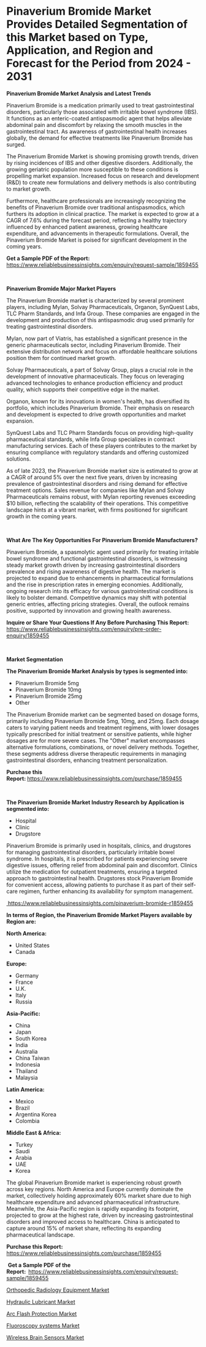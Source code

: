 <p><h1>Pinaverium Bromide Market Provides Detailed Segmentation of this Market based on Type, Application, and Region and Forecast for the Period from 2024 - 2031</h1></p><p><strong>Pinaverium Bromide Market Analysis and Latest Trends</strong></p>
<p><p>Pinaverium Bromide is a medication primarily used to treat gastrointestinal disorders, particularly those associated with irritable bowel syndrome (IBS). It functions as an enteric-coated antispasmodic agent that helps alleviate abdominal pain and discomfort by relaxing the smooth muscles in the gastrointestinal tract. As awareness of gastrointestinal health increases globally, the demand for effective treatments like Pinaverium Bromide has surged.</p><p>The Pinaverium Bromide Market is showing promising growth trends, driven by rising incidences of IBS and other digestive disorders. Additionally, the growing geriatric population more susceptible to these conditions is propelling market expansion. Increased focus on research and development (R&D) to create new formulations and delivery methods is also contributing to market growth. </p><p>Furthermore, healthcare professionals are increasingly recognizing the benefits of Pinaverium Bromide over traditional antispasmodics, which furthers its adoption in clinical practice. The market is expected to grow at a CAGR of 7.6% during the forecast period, reflecting a healthy trajectory influenced by enhanced patient awareness, growing healthcare expenditure, and advancements in therapeutic formulations. Overall, the Pinaverium Bromide Market is poised for significant development in the coming years.</p></p>
<p><strong>Get a Sample PDF of the Report:&nbsp;</strong> <a href="https://www.reliablebusinessinsights.com/enquiry/request-sample/1859455?utm_campaign=48&utm_medium=2&utm_source=Github&utm_content=ia&utm_term=07112024&utm_id=pinaverium-bromide">https://www.reliablebusinessinsights.com/enquiry/request-sample/1859455</a></p>
<p>&nbsp;</p>
<p><strong>Pinaverium Bromide Major Market Players</strong></p>
<p><p>The Pinaverium Bromide market is characterized by several prominent players, including Mylan, Solvay Pharmaceuticals, Organon, SynQuest Labs, TLC Pharm Standards, and Infa Group. These companies are engaged in the development and production of this antispasmodic drug used primarily for treating gastrointestinal disorders.</p><p>Mylan, now part of Viatris, has established a significant presence in the generic pharmaceuticals sector, including Pinaverium Bromide. Their extensive distribution network and focus on affordable healthcare solutions position them for continued market growth. </p><p>Solvay Pharmaceuticals, a part of Solvay Group, plays a crucial role in the development of innovative pharmaceuticals. They focus on leveraging advanced technologies to enhance production efficiency and product quality, which supports their competitive edge in the market.</p><p>Organon, known for its innovations in women's health, has diversified its portfolio, which includes Pinaverium Bromide. Their emphasis on research and development is expected to drive growth opportunities and market expansion.</p><p>SynQuest Labs and TLC Pharm Standards focus on providing high-quality pharmaceutical standards, while Infa Group specializes in contract manufacturing services. Each of these players contributes to the market by ensuring compliance with regulatory standards and offering customized solutions.</p><p>As of late 2023, the Pinaverium Bromide market size is estimated to grow at a CAGR of around 5% over the next five years, driven by increasing prevalence of gastrointestinal disorders and rising demand for effective treatment options. Sales revenue for companies like Mylan and Solvay Pharmaceuticals remains robust, with Mylan reporting revenues exceeding $10 billion, reflecting the scalability of their operations. This competitive landscape hints at a vibrant market, with firms positioned for significant growth in the coming years.</p></p>
<p>&nbsp;</p>
<p><strong>What Are The Key Opportunities For Pinaverium Bromide Manufacturers?</strong></p>
<p><p>Pinaverium Bromide, a spasmolytic agent used primarily for treating irritable bowel syndrome and functional gastrointestinal disorders, is witnessing steady market growth driven by increasing gastrointestinal disorders prevalence and rising awareness of digestive health. The market is projected to expand due to enhancements in pharmaceutical formulations and the rise in prescription rates in emerging economies. Additionally, ongoing research into its efficacy for various gastrointestinal conditions is likely to bolster demand. Competitive dynamics may shift with potential generic entries, affecting pricing strategies. Overall, the outlook remains positive, supported by innovation and growing health awareness.</p></p>
<p><strong>Inquire or Share Your Questions If Any Before Purchasing This Report:</strong> <a href="https://www.reliablebusinessinsights.com/enquiry/pre-order-enquiry/1859455?utm_campaign=48&utm_medium=2&utm_source=Github&utm_content=ia&utm_term=07112024&utm_id=pinaverium-bromide">https://www.reliablebusinessinsights.com/enquiry/pre-order-enquiry/1859455</a></p>
<p>&nbsp;</p>
<p><strong>Market Segmentation</strong></p>
<p><strong>The Pinaverium Bromide Market Analysis by types is segmented into:</strong></p>
<p><ul><li>Pinaverium Bromide 5mg</li><li>Pinaverium Bromide 10mg</li><li>Pinaverium Bromide 25mg</li><li>Other</li></ul></p>
<p><p>The Pinaverium Bromide market can be segmented based on dosage forms, primarily including Pinaverium Bromide 5mg, 10mg, and 25mg. Each dosage caters to varying patient needs and treatment regimens, with lower dosages typically prescribed for initial treatment or sensitive patients, while higher dosages are for more severe cases. The "Other" market encompasses alternative formulations, combinations, or novel delivery methods. Together, these segments address diverse therapeutic requirements in managing gastrointestinal disorders, enhancing treatment personalization.</p></p>
<p><strong>Purchase this Report:&nbsp;</strong><a href="https://www.reliablebusinessinsights.com/purchase/1859455?utm_campaign=48&utm_medium=2&utm_source=Github&utm_content=ia&utm_term=07112024&utm_id=pinaverium-bromide">https://www.reliablebusinessinsights.com/purchase/1859455</a></p>
<p>&nbsp;</p>
<p><strong>The Pinaverium Bromide Market Industry Research by Application is segmented into:</strong></p>
<p><ul><li>Hospital</li><li>Clinic</li><li>Drugstore</li></ul></p>
<p><p>Pinaverium Bromide is primarily used in hospitals, clinics, and drugstores for managing gastrointestinal disorders, particularly irritable bowel syndrome. In hospitals, it is prescribed for patients experiencing severe digestive issues, offering relief from abdominal pain and discomfort. Clinics utilize the medication for outpatient treatments, ensuring a targeted approach to gastrointestinal health. Drugstores stock Pinaverium Bromide for convenient access, allowing patients to purchase it as part of their self-care regimen, further enhancing its availability for symptom management.</p></p>
<p><a href="https://www.reliablebusinessinsights.com/pinaverium-bromide-r1859455?utm_campaign=48&utm_medium=2&utm_source=Github&utm_content=ia&utm_term=07112024&utm_id=pinaverium-bromide">&nbsp;https://www.reliablebusinessinsights.com/pinaverium-bromide-r1859455</a></p>
<p><strong>In terms of Region, the Pinaverium Bromide Market Players available by Region are:</strong></p>
<p>
    <p> <strong> North America: </strong>
        <ul>
            <li>United States</li>
            <li>Canada</li>
        </ul>
        </p> 
    <p> <strong> Europe: </strong>
        <ul>
            <li>Germany</li>
            <li>France</li>
            <li>U.K.</li>
            <li>Italy</li>
            <li>Russia</li>
        </ul>
        </p> 
    <p> <strong> Asia-Pacific: </strong>
        <ul>
            <li>China</li>
            <li>Japan</li>
            <li>South Korea</li>
            <li>India</li>
            <li>Australia</li>
            <li>China Taiwan</li>
            <li>Indonesia</li>
            <li>Thailand</li>
            <li>Malaysia</li>
        </ul>
        </p> 
    <p> <strong> Latin America: </strong>
        <ul>
            <li>Mexico</li>
            <li>Brazil</li>
            <li>Argentina Korea</li>
            <li>Colombia</li>
        </ul>
        </p> 
    <p> <strong> Middle East & Africa: </strong>
        <ul>
            <li>Turkey</li>
            <li>Saudi</li>
            <li>Arabia</li>
            <li>UAE</li>
            <li>Korea</li>
        </ul>
    </p>
    </p>
<p><p>The global Pinaverium Bromide market is experiencing robust growth across key regions. North America and Europe currently dominate the market, collectively holding approximately 60% market share due to high healthcare expenditure and advanced pharmaceutical infrastructure. Meanwhile, the Asia-Pacific region is rapidly expanding its footprint, projected to grow at the highest rate, driven by increasing gastrointestinal disorders and improved access to healthcare. China is anticipated to capture around 15% of market share, reflecting its expanding pharmaceutical landscape.</p></p>
<p><strong>Purchase this Report: </strong><a href="https://www.reliablebusinessinsights.com/purchase/1859455?utm_campaign=48&utm_medium=2&utm_source=Github&utm_content=ia&utm_term=07112024&utm_id=pinaverium-bromide">https://www.reliablebusinessinsights.com/purchase/1859455</a></p>
<p>&nbsp;<strong>Get a Sample PDF of the Report:&nbsp;&nbsp;</strong><a href="https://www.reliablebusinessinsights.com/enquiry/request-sample/1859455?utm_campaign=48&utm_medium=2&utm_source=Github&utm_content=ia&utm_term=07112024&utm_id=pinaverium-bromide">https://www.reliablebusinessinsights.com/enquiry/request-sample/1859455</a></p>
<p><strong></strong></p>
<p><p><a href="https://issuu.com/reportprime-2/docs/orthopedic-radiology-equipment-mark_8815e749ccf65d?utm_campaign=48&utm_medium=2&utm_source=Github&utm_content=ia&utm_term=07112024&utm_id=pinaverium-bromide">Orthopedic Radiology Equipment Market</a></p><p><a href="https://github.com/nifongekclosebn1/Market-Research-Report-List-1/blob/main/hydraulic-lubricant-market.md?utm_campaign=48&utm_medium=2&utm_source=Github&utm_content=ia&utm_term=07112024&utm_id=pinaverium-bromide">Hydraulic Lubricant Market</a></p><p><a href="https://github.com/jerridoxdemase/Market-Research-Report-List-1/blob/main/arc-flash-protection-market.md?utm_campaign=48&utm_medium=2&utm_source=Github&utm_content=ia&utm_term=07112024&utm_id=pinaverium-bromide">Arc Flash Protection Market</a></p><p><a href="https://issuu.com/reportprime-2/docs/fluoroscopy-systems-market-size-203_4a4f78711fee33?utm_campaign=48&utm_medium=2&utm_source=Github&utm_content=ia&utm_term=07112024&utm_id=pinaverium-bromide">Fluoroscopy systems Market</a></p><p><a href="https://issuu.com/reportprime-2/docs/wireless-brain-sensors-market-size-_c09a1cc9e7de72?utm_campaign=48&utm_medium=2&utm_source=Github&utm_content=ia&utm_term=07112024&utm_id=pinaverium-bromide">Wireless Brain Sensors Market</a></p></p>
